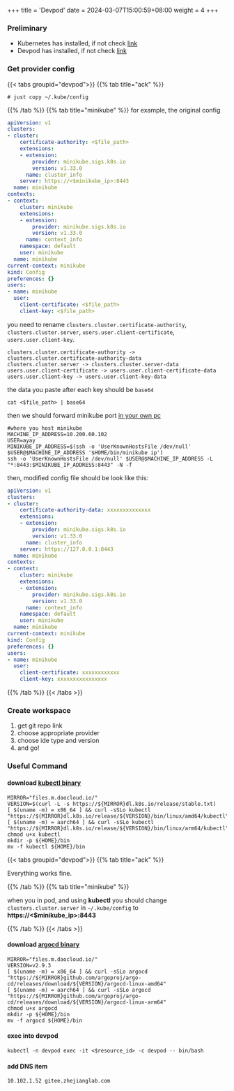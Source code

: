 +++
title = 'Devpod'
date = 2024-03-07T15:00:59+08:00
weight = 4
+++

### Preliminary
- Kubernetes has installed, if not check [link](kubernetes/command/install/index.html)
- Devpod has installed, if not check [link](https://devpod.sh/)


### Get provider config
{{< tabs groupid="devpod">}}
{{% tab title="ack" %}}
```text
# just copy ~/.kube/config
```
{{% /tab %}}
{{% tab title="minikube" %}}
for example, the original config
```yaml
apiVersion: v1
clusters:
- cluster:
    certificate-authority: <$file_path>
    extensions:
    - extension:
        provider: minikube.sigs.k8s.io
        version: v1.33.0
      name: cluster_info
    server: https://<$minikube_ip>:8443
  name: minikube
contexts:
- context:
    cluster: minikube
    extensions:
    - extension:
        provider: minikube.sigs.k8s.io
        version: v1.33.0
      name: context_info
    namespace: default
    user: minikube
  name: minikube
current-context: minikube
kind: Config
preferences: {}
users:
- name: minikube
  user:
    client-certificate: <$file_path>
    client-key: <$file_path>
```

you need to rename `clusters.cluster.certificate-authority`, `clusters.cluster.server`, `users.user.client-certificate`, `users.user.client-key`.

```text
clusters.cluster.certificate-authority -> clusters.cluster.certificate-authority-data
clusters.cluster.server -> clusters.cluster.server-data
users.user.client-certificate -> users.user.client-certificate-data
users.user.client-key -> users.user.client-key-data
```

the data you paste after each key should be `base64`

```shell
cat <$file_path> | base64
```

then we should forward minikube port [in your own pc]()
```shell
#where you host minikube
MACHINE_IP_ADDRESS=10.200.60.102
USER=ayay
MINIKUBE_IP_ADDRESS=$(ssh -o 'UserKnownHostsFile /dev/null' $USER@$MACHINE_IP_ADDRESS '$HOME/bin/minikube ip')
ssh -o 'UserKnownHostsFile /dev/null' $USER@$MACHINE_IP_ADDRESS -L "*:8443:$MINIKUBE_IP_ADDRESS:8443" -N -f
```

then, modified config file should be look like this:
```yaml
apiVersion: v1
clusters:
- cluster:
    certificate-authority-data: xxxxxxxxxxxxxx
    extensions:
    - extension:
        provider: minikube.sigs.k8s.io
        version: v1.33.0
      name: cluster_info
    server: https://127.0.0.1:8443 
  name: minikube
contexts:
- context:
    cluster: minikube
    extensions:
    - extension:
        provider: minikube.sigs.k8s.io
        version: v1.33.0
      name: context_info
    namespace: default
    user: minikube
  name: minikube
current-context: minikube
kind: Config
preferences: {}
users:
- name: minikube
  user:
    client-certificate: xxxxxxxxxxxx
    client-key: xxxxxxxxxxxxxxxx

```

{{% /tab %}}
{{< /tabs >}}

### Create workspace
1. get git repo link
2. choose appropriate provider
3. choose ide type and version
4. and go!

### Useful Command
#### download [kubectl binary](kubernetes/command/install/index.html)
```shell
MIRROR="files.m.daocloud.io/"
VERSION=$(curl -L -s https://${MIRROR}dl.k8s.io/release/stable.txt)
[ $(uname -m) = x86_64 ] && curl -sSLo kubectl "https://${MIRROR}dl.k8s.io/release/${VERSION}/bin/linux/amd64/kubectl"
[ $(uname -m) = aarch64 ] && curl -sSLo kubectl "https://${MIRROR}dl.k8s.io/release/${VERSION}/bin/linux/arm64/kubectl"
chmod u+x kubectl
mkdir -p ${HOME}/bin
mv -f kubectl ${HOME}/bin
```
{{< tabs groupid="devpod">}}
{{% tab title="ack" %}}

Everything works fine.

{{% /tab %}}
{{% tab title="minikube" %}}

when you in pod, and using **kubectl** you should change `clusters.cluster.server` in `~/.kube/config` to **https://<$minikube_ip>:8443**

{{% /tab %}}
{{< /tabs >}}




#### download [argocd binary]()
```shell
MIRROR="files.m.daocloud.io/"
VERSION=v2.9.3
[ $(uname -m) = x86_64 ] && curl -sSLo argocd "https://${MIRROR}github.com/argoproj/argo-cd/releases/download/${VERSION}/argocd-linux-amd64"
[ $(uname -m) = aarch64 ] && curl -sSLo argocd "https://${MIRROR}github.com/argoproj/argo-cd/releases/download/${VERSION}/argocd-linux-arm64"
chmod u+x argocd
mkdir -p ${HOME}/bin
mv -f argocd ${HOME}/bin
```

#### exec into devpod
```shell
kubectl -n devpod exec -it <$resource_id> -c devpod -- bin/bash
```

#### add DNS item
```text
10.102.1.52 gitee.zhejianglab.com
```